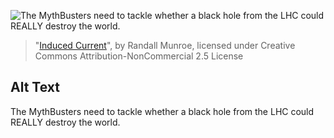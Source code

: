 ![The MythBusters need to tackle whether a black hole from the LHC could REALLY destroy the world.](https://imgs.xkcd.com/comics/induced_current.png)
> "[Induced Current](https://xkcd.com/509/)", by Randall Munroe, licensed under Creative Commons Attribution-NonCommercial 2.5 License

## Alt Text
The MythBusters need to tackle whether a black hole from the LHC could REALLY destroy the world.
